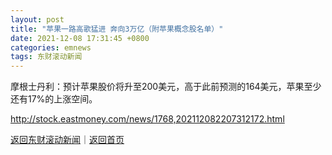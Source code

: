```yaml
---
layout: post
title: "苹果一路高歌猛进 奔向3万亿（附苹果概念股名单）"
date: 2021-12-08 17:31:45 +0800
categories: emnews
tags: 东财滚动新闻
---
```


摩根士丹利：预计苹果股价将升至200美元，高于此前预测的164美元，苹果至少还有17%的上涨空间。

<http://stock.eastmoney.com/news/1768,202112082207312172.html>

[返回东财滚动新闻](//finews.withounder.com/emnews/)｜[返回首页](//finews.withounder.com/)